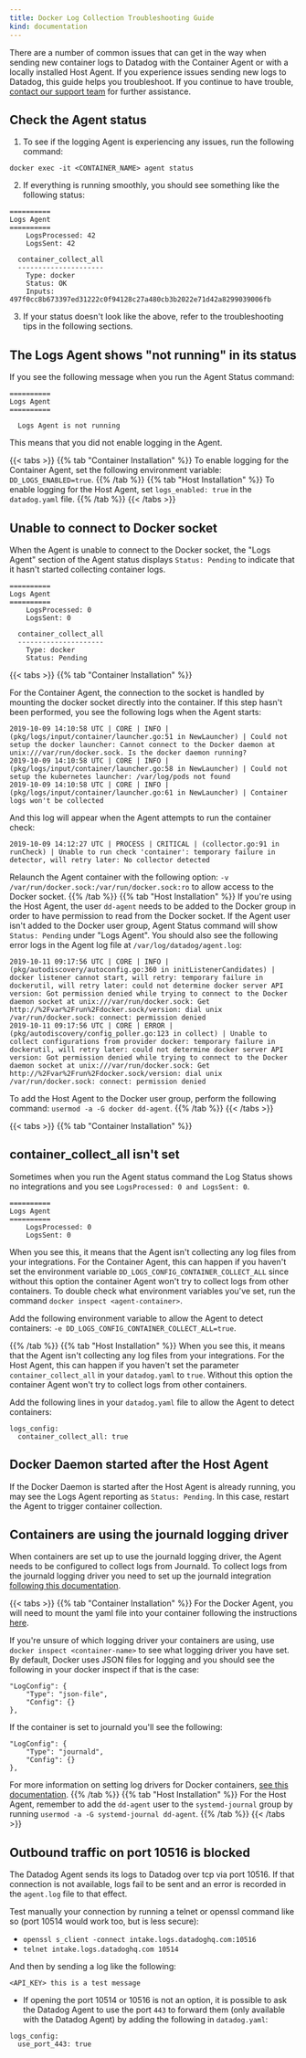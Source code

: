 ```yaml
---
title: Docker Log Collection Troubleshooting Guide
kind: documentation
---
```


There are a number of common issues that can get in the way when sending new container logs to Datadog with the Container Agent or with a locally installed Host Agent. If you experience issues sending new logs to Datadog, this guide helps you troubleshoot. If you continue to have trouble, [contact our support team][1] for further assistance.

## Check the Agent status

1. To see if the logging Agent is experiencing any issues, run the following command:

```
docker exec -it <CONTAINER_NAME> agent status
```

2. If everything is running smoothly, you should see something like the following status:

```
==========
Logs Agent
==========
    LogsProcessed: 42
    LogsSent: 42

  container_collect_all
  ---------------------
    Type: docker
    Status: OK
    Inputs: 497f0cc8b673397ed31222c0f94128c27a480cb3b2022e71d42a8299039006fb
```

3. If your status doesn't look like the above, refer to the troubleshooting tips in the following sections.


## The Logs Agent shows "not running" in its status 
If you see the following message when you run the Agent Status command:

```
==========
Logs Agent
==========

  Logs Agent is not running
```

This means that you did not enable logging in the Agent. 

{{< tabs >}} {{% tab "Container Installation" %}}
To enable logging for the Container Agent, set the following environment variable: `DD_LOGS_ENABLED=true`.
{{% /tab %}} {{% tab "Host Installation" %}}
To enable logging for the Host Agent, set `logs_enabled: true` in the `datadog.yaml` file.
{{% /tab %}} {{< /tabs >}}

## Unable to connect to Docker socket

When the Agent is unable to connect to the Docker socket, the "Logs Agent" section of the Agent status displays `Status: Pending` to indicate that it hasn't started collecting container logs.

``` 
==========
Logs Agent
==========
    LogsProcessed: 0
    LogsSent: 0

  container_collect_all
  ---------------------
    Type: docker
    Status: Pending
```

{{< tabs >}} {{% tab "Container Installation" %}}

For the Container Agent, the connection to the socket is handled by mounting the docker socket directly into the container. If this step hasn't been performed, you see the following logs when the Agent starts:

```
2019-10-09 14:10:58 UTC | CORE | INFO | (pkg/logs/input/container/launcher.go:51 in NewLauncher) | Could not setup the docker launcher: Cannot connect to the Docker daemon at unix:///var/run/docker.sock. Is the docker daemon running?
2019-10-09 14:10:58 UTC | CORE | INFO | (pkg/logs/input/container/launcher.go:58 in NewLauncher) | Could not setup the kubernetes launcher: /var/log/pods not found
2019-10-09 14:10:58 UTC | CORE | INFO | (pkg/logs/input/container/launcher.go:61 in NewLauncher) | Container logs won't be collected
```

And this log will appear when the Agent attempts to run the container check:

```
2019-10-09 14:12:27 UTC | PROCESS | CRITICAL | (collector.go:91 in runCheck) | Unable to run check 'container': temporary failure in detector, will retry later: No collector detected
```

Relaunch the Agent container with the following option: `-v /var/run/docker.sock:/var/run/docker.sock:ro` to allow access to the Docker socket.
{{% /tab %}} {{% tab "Host Installation" %}}
If you're using the Host Agent, the user `dd-agent` needs to be added to the Docker group in order to have permission to read from the Docker socket. If the Agent user isn't added to the Docker user group, Agent Status command will show `Status: Pending` under "Logs Agent". You should also see the following error logs in the Agent log file at `/var/log/datadog/agent.log`:

```
2019-10-11 09:17:56 UTC | CORE | INFO | (pkg/autodiscovery/autoconfig.go:360 in initListenerCandidates) | docker listener cannot start, will retry: temporary failure in dockerutil, will retry later: could not determine docker server API version: Got permission denied while trying to connect to the Docker daemon socket at unix:///var/run/docker.sock: Get http://%2Fvar%2Frun%2Fdocker.sock/version: dial unix /var/run/docker.sock: connect: permission denied
2019-10-11 09:17:56 UTC | CORE | ERROR | (pkg/autodiscovery/config_poller.go:123 in collect) | Unable to collect configurations from provider docker: temporary failure in dockerutil, will retry later: could not determine docker server API version: Got permission denied while trying to connect to the Docker daemon socket at unix:///var/run/docker.sock: Get http://%2Fvar%2Frun%2Fdocker.sock/version: dial unix /var/run/docker.sock: connect: permission denied
```

 To add the Host Agent to the Docker user group, perform the following command: `usermod -a -G docker dd-agent`.
{{% /tab %}} {{< /tabs >}}

{{< tabs >}} {{% tab "Container Installation" %}}
## container_collect_all isn't set
Sometimes when you run the Agent status command the Log Status shows no integrations and you see `LogsProcessed: 0 and LogsSent: 0`.

```
==========
Logs Agent
==========
    LogsProcessed: 0
    LogsSent: 0
```

When you see this, it means that the Agent isn't collecting any log files from your integrations. For the Container Agent, this can happen if you haven't set the environment variable `DD_LOGS_CONFIG_CONTAINER_COLLECT_ALL` since without this option the container Agent won't try to collect logs from other containers. To double check what environment variables you've set, run the command `docker inspect <agent-container>`.

Add the following environment variable to allow the Agent to detect containers: `-e DD_LOGS_CONFIG_CONTAINER_COLLECT_ALL=true`.

{{% /tab %}} {{% tab "Host Installation" %}}
When you see this, it means that the Agent isn't collecting any log files from your integrations. For the Host Agent, this can happen if you haven't set the parameter `container_collect_all` in your `datadog.yaml` to `true`. Without this option the container Agent won't try to collect logs from other containers.

Add the following lines in your `datadog.yaml` file to allow the Agent to detect containers:

```
logs_config:
  container_collect_all: true
```

## Docker Daemon started after the Host Agent

If the Docker Daemon is started after the Host Agent is already running, you may see the Logs Agent reporting as `Status: Pending`. In this case, restart the Agent to trigger container collection.

## Containers are using the journald logging driver
When containers are set up to use the journald logging driver, the Agent needs to be configured to collect logs from Journald. To collect logs from the journald logging driver you need to set up the journald integration [following this documentation][2].

{{< tabs >}} {{% tab "Container Installation" %}}
For the Docker Agent, you will need to mount the yaml file into your container following the instructions [here][3].

If you're unsure of which logging driver your containers are using, use `docker inspect <container-name>` to see what logging driver you have set. By default, Docker uses JSON files for logging and you should see the following in your docker inspect if that is the case:

```
"LogConfig": {
    "Type": "json-file",
    "Config": {}
},
```

If the container is set to journald you'll see the following:

```
"LogConfig": {
    "Type": "journald",
    "Config": {}
},
```

For more information on setting log drivers for Docker containers, [see this documentation][4].
{{% /tab %}} {{% tab "Host Installation" %}}
For the Host Agent, remember to add the `dd-agent` user to the `systemd-journal` group by running `usermod -a -G systemd-journal dd-agent`.
{{% /tab %}} {{< /tabs >}}

## Outbound traffic on port 10516 is blocked

The Datadog Agent sends its logs to Datadog over tcp via port 10516. If that connection is not available, logs fail to be sent and an error is recorded in the `agent.log` file to that effect.

Test manually your connection by running a telnet or openssl command like so (port 10514 would work too, but is less secure):

* `openssl s_client -connect intake.logs.datadoghq.com:10516`
* `telnet intake.logs.datadoghq.com 10514`

And then by sending a log like the following:

```
<API_KEY> this is a test message
```

- If opening the port 10514 or 10516 is not an option, it is possible to ask the Datadog Agent to use the port `443` to forward them (only available with the Datadog Agent) by adding the following in `datadog.yaml`:

```
logs_config:
  use_port_443: true
```

[1]: https://docs.datadoghq.com/help
[2]: /integrations/journald/#configuration
[3]: /agent/docker/?tab=standard#mounting-conf-d
[4]: /config/containers/logging/journald/
